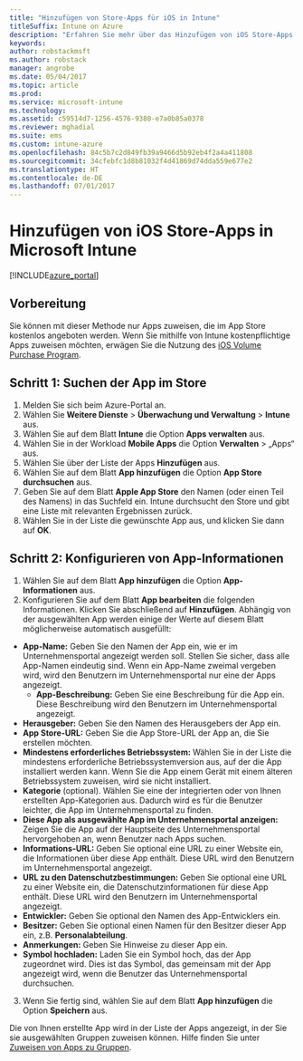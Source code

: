 ```yaml
---
title: "Hinzufügen von Store-Apps für iOS in Intune"
titleSuffix: Intune on Azure
description: "Erfahren Sie mehr über das Hinzufügen von iOS Store-Apps in Intune.\""
keywords: 
author: robstackmsft
ms.author: robstack
manager: angrobe
ms.date: 05/04/2017
ms.topic: article
ms.prod: 
ms.service: microsoft-intune
ms.technology: 
ms.assetid: c59514d7-1256-4576-9380-e7a0b85a0378
ms.reviewer: mghadial
ms.suite: ems
ms.custom: intune-azure
ms.openlocfilehash: 84c5b7c2d849fb39a9466d5b92eb4f2a4a411808
ms.sourcegitcommit: 34cfebfc1d8b81032f4d41869d74dda559e677e2
ms.translationtype: HT
ms.contentlocale: de-DE
ms.lasthandoff: 07/01/2017
---
```

# <a name="how-to-add-ios-store-apps-to-microsoft-intune"></a>Hinzufügen von iOS Store-Apps in Microsoft Intune

[!INCLUDE[azure_portal](./includes/azure_portal.md)]

## <a name="before-you-start"></a>Vorbereitung

Sie können mit dieser Methode nur Apps zuweisen, die im App Store kostenlos angeboten werden. Wenn Sie mithilfe von Intune kostenpflichtige Apps zuweisen möchten, erwägen Sie die Nutzung des [iOS Volume Purchase Program](vpp-apps-ios.md).


## <a name="step-1---search-for-the-app-in-the-store"></a>Schritt 1: Suchen der App im Store

1. Melden Sie sich beim Azure-Portal an.
2. Wählen Sie **Weitere Dienste** > **Überwachung und Verwaltung** > **Intune** aus.
3. Wählen Sie auf dem Blatt **Intune** die Option **Apps verwalten** aus.
4. Wählen Sie in der Workload **Mobile Apps** die Option **Verwalten** > „Apps“ aus.
5. Wählen Sie über der Liste der Apps **Hinzufügen** aus.
6. Wählen Sie auf dem Blatt **App hinzufügen** die Option **App Store durchsuchen** aus.
7. Geben Sie auf dem Blatt **Apple App Store** den Namen (oder einen Teil des Namens) in das Suchfeld ein. Intune durchsucht den Store und gibt eine Liste mit relevanten Ergebnissen zurück.
8. Wählen Sie in der Liste die gewünschte App aus, und klicken Sie dann auf **OK**.

## <a name="step-2---configure-app-information"></a>Schritt 2: Konfigurieren von App-Informationen

1. Wählen Sie auf dem Blatt **App hinzufügen** die Option **App-Informationen** aus.
2. Konfigurieren Sie auf dem Blatt **App bearbeiten** die folgenden Informationen. Klicken Sie abschließend auf **Hinzufügen**. Abhängig von der ausgewählten App werden einige der Werte auf diesem Blatt möglicherweise automatisch ausgefüllt:
- **App-Name:** Geben Sie den Namen der App ein, wie er im Unternehmensportal angezeigt werden soll. Stellen Sie sicher, dass alle App-Namen eindeutig sind. Wenn ein App-Name zweimal vergeben wird, wird den Benutzern im Unternehmensportal nur eine der Apps angezeigt.
    - **App-Beschreibung:** Geben Sie eine Beschreibung für die App ein. Diese Beschreibung wird den Benutzern im Unternehmensportal angezeigt.
- **Herausgeber:** Geben Sie den Namen des Herausgebers der App ein.
- **App Store-URL:** Geben Sie die App Store-URL der App an, die Sie erstellen möchten.
- **Mindestens erforderliches Betriebssystem:** Wählen Sie in der Liste die mindestens erforderliche Betriebssystemversion aus, auf der die App installiert werden kann. Wenn Sie die App einem Gerät mit einem älteren Betriebssystem zuweisen, wird sie nicht installiert.
- **Kategorie** (optional). Wählen Sie eine der integrierten oder von Ihnen erstellten App-Kategorien aus. Dadurch wird es für die Benutzer leichter, die App im Unternehmensportal zu finden.
- **Diese App als ausgewählte App im Unternehmensportal anzeigen:** Zeigen Sie die App auf der Hauptseite des Unternehmensportal hervorgehoben an, wenn Benutzer nach Apps suchen.
- **Informations-URL:** Geben Sie optional eine URL zu einer Website ein, die Informationen über diese App enthält. Diese URL wird den Benutzern im Unternehmensportal angezeigt.
- **URL zu den Datenschutzbestimmungen:** Geben Sie optional eine URL zu einer Website ein, die Datenschutzinformationen für diese App enthält. Diese URL wird den Benutzern im Unternehmensportal angezeigt.
- **Entwickler:** Geben Sie optional den Namen des App-Entwicklers ein.
- **Besitzer:** Geben Sie optional einen Namen für den Besitzer dieser App ein, z.B. **Personalabteilung**.
- **Anmerkungen:** Geben Sie Hinweise zu dieser App ein.
- **Symbol hochladen:** Laden Sie ein Symbol hoch, das der App zugeordnet wird. Dies ist das Symbol, das gemeinsam mit der App angezeigt wird, wenn die Benutzer das Unternehmensportal durchsuchen.
3. Wenn Sie fertig sind, wählen Sie auf dem Blatt **App hinzufügen** die Option **Speichern** aus.

Die von Ihnen erstellte App wird in der Liste der Apps angezeigt, in der Sie sie ausgewählten Gruppen zuweisen können. Hilfe finden Sie unter [Zuweisen von Apps zu Gruppen](apps-deploy.md).
